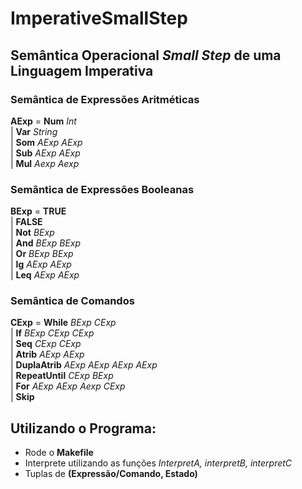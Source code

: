 # ImperativeSmallStep

## Semântica Operacional _Small Step_ de uma Linguagem Imperativa

### Semântica de Expressões Aritméticas

__AExp__ = __Num__ _Int_ \
| __Var__ _String_ \
| __Som__ _AExp_ _AExp_ \
| __Sub__ _AExp_ _AExp_ \
| __Mul__ _Aexp_ _Aexp_

### Semântica de Expressões Booleanas

__BExp__ = __TRUE__ \
| __FALSE__ \
| __Not__ _BExp_ \
| __And__ _BExp_ _BExp_ \
| __Or__ _BExp_ _BExp_ \
| __Ig__ _AExp_ _AExp_ \
| __Leq__ _AExp_ _AExp_

### Semântica de Comandos

__CExp__ = __While__ _BExp_ _CExp_ \
| __If__ _BExp_ _CExp_ _CExp_ \
| __Seq__ _CExp_ _CExp_ \
| __Atrib__ _AExp_ _AExp_ \
| __DuplaAtrib__ _AExp_ _AExp_ _AExp_ _AExp_ \
| __RepeatUntil__ _CExp_ _BExp_ \
| __For__ _AExp_ _AExp_ _Aexp_ _CExp_ \
| __Skip__

## Utilizando o Programa:

- Rode o __Makefile__
- Interprete utilizando as funções _InterpretA, interpretB, interpretC_
- Tuplas de __(Expressão/Comando, Estado)__
